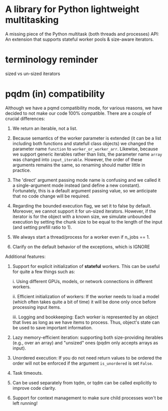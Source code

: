 # A library for Python lightweight multitasking

A missing piece of the Python multitask (both threads and processes) API: An extension that supports stateful worker pools &amp; size-aware iterators.

# terminology reminder

sized vs un-sized iterators

# pqdm (in) compatibility

Although we have a pqmd compatibility mode, for various reasons, we have decided to not make our code
100% compatible. There are a couple of crucial differences:

1. We return an iterable, not a list.

2. Because semantics of the worker parameter is extended (it can be a list including both functions and statefull class objects) we changed the parameter name `function` to `worker_or_worker_arr`. Likewise, because we support generic iterables rather than lists, the parameter name `array` was changed into `input_iterable`. However, the order of these arguments remains the same, so renaming should matter little in practice.

3. The 'direct' argument passing mode name is confusing and we called it a single-argument mode instead (and define a new constant). Fortunately, this is a default argument passing value, so we anticipate that no code change will be required.

4. Regarding the bounded execution flag, we set it to false by default. Moreover, we cannot support it for un-sized iterators. However, if the iterator is for the object with a known size, we simulate unbounded execution by setting the chunk size to be equal to the length of the input (and setting prefill ratio to 1).

5. We always start a thread/process for a worker even if n_jobs == 1.

6. Clarify on the default behavior of the exceptions, which is IGNORE

Additional features:

1. Support for explicit initialization of **stateful** workers. This can be useful for quite a few things such as:
   
    i. Using different GPUs, models, or network connections in different workers.

    ii. Efficient initialization of workers: If the worker needs to load a model (which often takes quite a bit of time) it will be done only once before processing input items.

    iii. Logging and bookkeeping: Each worker is represented by an object that lives as long as we have items to process. Thus, object's state can be used to save important information.

2. Lazy memory-efficient iteration: supporting both size-providing iterables (e.g., over an array) and "unsized" ones (pqdm only accepts arrays as input).

3. Unordered execution: If you do not need return values to be ordered the order will not be enforced if the argument `is_unordered` is set `False`.

4. Task timeouts.

5. Can be used separately from tqdm, or tqdm can be called explicitly to improve code clarity.

6. Support for context management to make sure child processes won't be left running!

